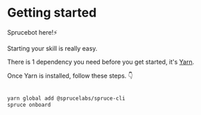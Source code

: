 # Getting started

Sprucebot here!⚡️️️️️️️️️️️️ 

Starting your skill is really easy.

There is 1 dependency you need before you get started, it's <a href="https://classic.yarnpkg.com/en/docs/install/">Yarn</a>.

Once Yarn is installed, follow these steps. 👇
<br />
<br />

```bash
yarn global add @sprucelabs/spruce-cli
spruce onboard
```

